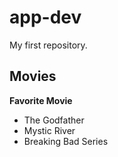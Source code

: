 # app-dev
My first repository.
## Movies
**Favorite Movie**
- The Godfather
- Mystic River
- Breaking Bad Series
